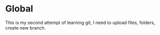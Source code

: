 # Global
This is my second attempt of learning git, I need to upload files, folders, create new branch. 
